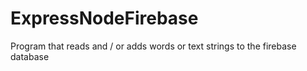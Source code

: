 # ExpressNodeFirebase

Program that reads and / or adds words or text strings to the firebase database